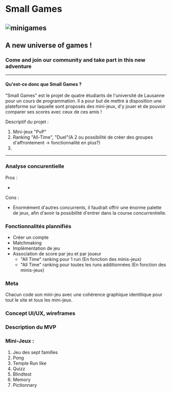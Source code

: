 # Small Games
![minigames](https://seeklogo.com/images/G/google-play-games-logo-D787295C4C-seeklogo.com.png)
---

## A new universe of games !
### Come and join our community and take part in this new adventure

---

#### Qu'est-ce donc que Small Games ?

"Small Games" est le projet de quatre étudiants de l'université de Lausanne pour un cours de programmation. Il a pour but de mettre à disposition une plateforme sur laquelle sont proposés des mini-jeux, d'y jouer et de pouvoir comparer ses scores avec ceux de ces amis !

Descriptif du projet :

1. Mini-jeux "PvP"
2. Ranking "All-Time", "Duel"(A 2 ou possibilité de créer des groupes d'affrontement -> fonctionnalité en plus?)
3. 

---

### Analyse concurentielle

Pros :

- 

Cons :

- Enormément d'autres concurrents, il faudrait offrir une énorme palette de jeux, afin d'avoir la possibilité d'entrer dans la course concurrentielle.

### Fonctionnalités plannifiés

- Créer un compte
- Matchmaking
- Implémentation de jeu
- Association de score par jeu et par joueur
    - "All Time" ranking pour 1 run (En fonction des minis-jeux)
    - "All Time" ranking pour toutes les runs additionnées (En fonction des minis-jeux)

### Meta

Chacun code son mini-jeu avec une cohérence graphique identitique pour tout le site et tous les mini-jeux.

### Concept UI/UX, wireframes


### Description du MVP


### Mini-Jeux :

1. Jeu des sept familles
2. Pong
3. Temple Run like
4. Quizz
5. Blindtest
6. Memory
7. Pictionnary